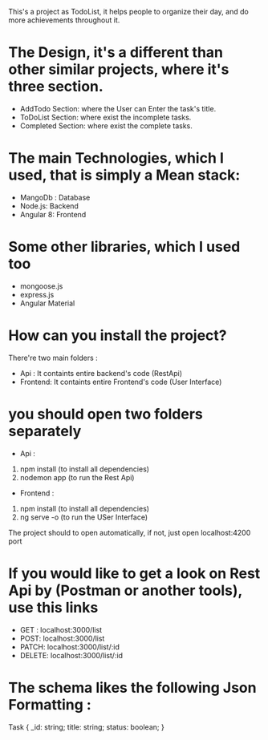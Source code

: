 This's a project as TodoList, it helps people to organize their day, and do more achievements throughout it.

# The Design, it's a different than other similar projects, where it's three section.
* AddTodo Section: where the User can Enter the task's title.
* ToDoList Section: where exist the incomplete tasks.
* Completed Section: where exist the complete tasks.

# The main Technologies, which I used, that is simply a Mean stack:
* MangoDb : Database
* Node.js: Backend
* Angular 8: Frontend

# Some other libraries, which I used too
* mongoose.js
* express.js
* Angular Material

# How can you install the project?
There're two main folders :
- Api : It containts entire backend's code (RestApi)
- Frontend: It containts entire Frontend's code (User Interface) 

# you should open two folders separately
* Api : 
1) npm install (to install all dependencies)
2) nodemon app (to run the Rest Api)

* Frontend :
1) npm install (to install all dependencies)
2) ng serve -o (to run the USer Interface)

The project should to open automatically, if not, just open localhost:4200 port


# If you would like to get a look on Rest Api by (Postman or another tools), use this links
- GET : localhost:3000/list
- POST: localhost:3000/list
- PATCH: localhost:3000/list/:id
- DELETE: localhost:3000/list/:id

# The schema likes the following Json Formatting :
Task {
  _id: string;
  title: string;
  status: boolean;
}





